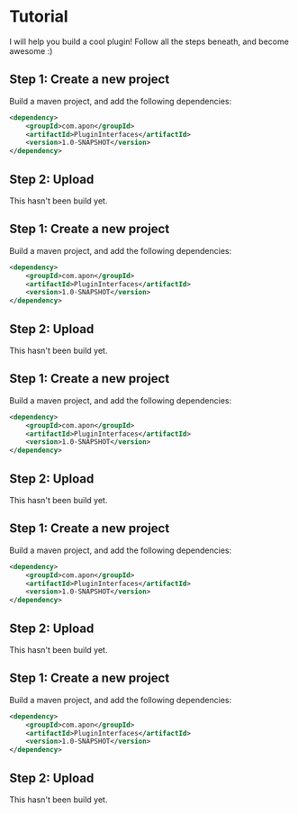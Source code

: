 # Tutorial

I will help you build a cool plugin! Follow all the steps beneath, and become awesome :)

## Step 1: Create a new project
Build a maven project, and add the following dependencies:

```xml
<dependency>
    <groupId>com.apon</groupId>
    <artifactId>PluginInterfaces</artifactId>
    <version>1.0-SNAPSHOT</version>
</dependency>
```

## Step 2: Upload
This hasn't been build yet.

## Step 1: Create a new project
Build a maven project, and add the following dependencies:

```xml
<dependency>
    <groupId>com.apon</groupId>
    <artifactId>PluginInterfaces</artifactId>
    <version>1.0-SNAPSHOT</version>
</dependency>
```

## Step 2: Upload
This hasn't been build yet.
## Step 1: Create a new project
Build a maven project, and add the following dependencies:

```xml
<dependency>
    <groupId>com.apon</groupId>
    <artifactId>PluginInterfaces</artifactId>
    <version>1.0-SNAPSHOT</version>
</dependency>
```

## Step 2: Upload
This hasn't been build yet.
## Step 1: Create a new project
Build a maven project, and add the following dependencies:

```xml
<dependency>
    <groupId>com.apon</groupId>
    <artifactId>PluginInterfaces</artifactId>
    <version>1.0-SNAPSHOT</version>
</dependency>
```

## Step 2: Upload
This hasn't been build yet.
## Step 1: Create a new project
Build a maven project, and add the following dependencies:

```xml
<dependency>
    <groupId>com.apon</groupId>
    <artifactId>PluginInterfaces</artifactId>
    <version>1.0-SNAPSHOT</version>
</dependency>
```

## Step 2: Upload
This hasn't been build yet.
